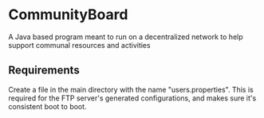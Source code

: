 # CommunityBoard
A Java based program meant to run on a decentralized network to help support communal resources and activities

## Requirements
Create a file in the main directory with the name "users.properties".  This is required for the FTP server's generated configurations, and makes sure it's consistent boot to boot.
